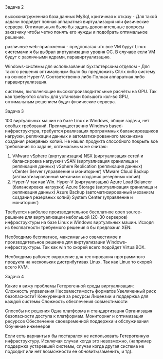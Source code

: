 Задача 2

высоконагруженная база данных MySql, критичная к отказу - Для такой задачи подойдет полная аппаратная виртуализация или физические сервера. Оптимальным было бы задать дополнительные вопросы заказчику чтобы четко понять его нужды и подобрать оптимальное решение.

различные web-приложения - предполагая что все VM будут Linux системами я бы выбрал виртуализацию уровня ОС. В случаве если VM будут с различными ядрами, паравиртуализацию.

Windows-системы для использования бухгалтерским отделом - Для такого решения оптимальным было бы предложить Citrix либо систему на основе Hyper-V. Соответственно либо Полная аппаратная либо паравиртуализация.

системы, выполняющие высокопроизводительные расчёты на GPU. Так как требуются слоты для установки большого кол-во GPU, оптимальным решением будут физические сервера. 

Задача 3

100 виртуальных машин на базе Linux и Windows, общие задачи, нет особых требований. Преимущественно Windows based-инфраструктура, требуется реализация программных балансировщиков нагрузки, репликации данных и автоматизированного механизма создания резервных копий.
Не нашел продукта способного покрыть все требования по задаче, оптимальным же считаю:
1. VMware
vSphere (виртуализация)
NSX (виртуализация сетей и балансировка нагрузки)
vSAN (виртуализация хранилища и репликация данных)
vSphere Replication (репликация данных)
vCenter Server (управление и мониторинг)
VMware Cloud Backup (автоматизированный механизм создания резервных копий)
2. Hyper-V так как Win.
Hyper-V (виртуализация)
Azure Load Balancer (балансировка нагрузки)
Azure Storage (виртуализация хранилища и репликация данных)
Azure Backup (автоматизированный механизм создания резервных копий)
System Center (управление и мониторинг)

Требуется наиболее производительное бесплатное open source-решение для виртуализации небольшой (20-30 серверов) инфраструктуры на базе Linux и Windows виртуальных машин.
Исходя из бесплатности требуемого решения я бы предложил XEN.

Необходимо бесплатное, максимально совместимое и производительное решение для виртуализации Windows-инфраструктуры.
Так как win то скорей всего подойдет VirtualBOX.

Необходимо рабочее окружение для тестирования программного продукта на нескольких дистрибутивах Linux.
Так как Linux то скорей всего KVM.

Задача 4

Какие я вижу проблемы Гетерогенной среды виртуализации:
Сложность управления
Несовместимость форматов
Увеличенный риск безопасности?
Конкуренция за ресурсы
Лицензии и поддержка для каждой системы
Сложность обеспечения совместимости

Способы их решения
Одна платформа и стандартизация
Организация безопасности доступа к платформам.
Мониторинг и оптимизация ресурсов
Обеспечение своевременной поддержки и обслуживания
Обучение инженеров

Если есть варианты я бы постарался не использовать Гетерогенную инфраструктуру. Исключая случаи когда это невозможно, (например поддержка устаревшей системы, случаи когда другая система не подходит или нет возможности ее обновить/заменить, и тд).
